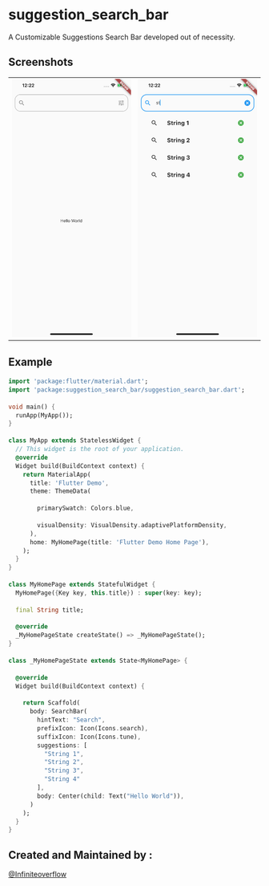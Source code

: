 # suggestion_search_bar

A Customizable Suggestions Search Bar developed out of necessity.

## Screenshots

<table style="{border:none}">
<tr><td>
<img src="./screenshots/1.png" width="300"/>
</td><td>
<img src="./screenshots/2.png" width="300" />
</td></tr></table>

## Example

```dart
import 'package:flutter/material.dart';
import 'package:suggestion_search_bar/suggestion_search_bar.dart';

void main() {
  runApp(MyApp());
}

class MyApp extends StatelessWidget {
  // This widget is the root of your application.
  @override
  Widget build(BuildContext context) {
    return MaterialApp(
      title: 'Flutter Demo',
      theme: ThemeData(
        
        primarySwatch: Colors.blue,
        
        visualDensity: VisualDensity.adaptivePlatformDensity,
      ),
      home: MyHomePage(title: 'Flutter Demo Home Page'),
    );
  }
}

class MyHomePage extends StatefulWidget {
  MyHomePage({Key key, this.title}) : super(key: key);

  final String title;

  @override
  _MyHomePageState createState() => _MyHomePageState();
}

class _MyHomePageState extends State<MyHomePage> {

  @override
  Widget build(BuildContext context) {

    return Scaffold(
      body: SearchBar(
        hintText: "Search",
        prefixIcon: Icon(Icons.search),
        suffixIcon: Icon(Icons.tune),
        suggestions: [
          "String 1",
          "String 2",
          "String 3",
          "String 4"
        ],
        body: Center(child: Text("Hello World")),
      )
    );
  }
}


```

## Created and Maintained by :

[@Infiniteoverflow](https://github.com/infiniteoverflow)